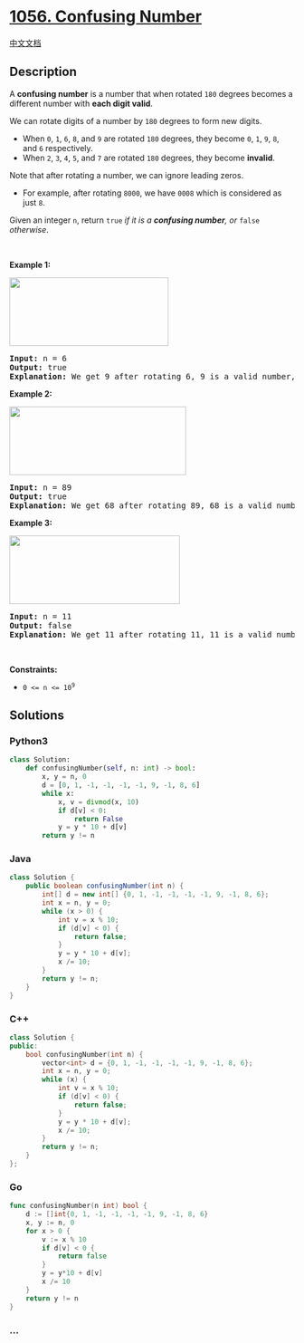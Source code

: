 # [1056. Confusing Number](https://leetcode.com/problems/confusing-number)

[中文文档](/solution/1000-1099/1056.Confusing%20Number/README.md)

## Description

<p>A <strong>confusing number</strong> is a number that when rotated <code>180</code> degrees becomes a different number with <strong>each digit valid</strong>.</p>

<p>We can rotate digits of a number by <code>180</code> degrees to form new digits.</p>

<ul>
	<li>When <code>0</code>, <code>1</code>, <code>6</code>, <code>8</code>, and <code>9</code> are rotated <code>180</code> degrees, they become <code>0</code>, <code>1</code>, <code>9</code>, <code>8</code>, and <code>6</code> respectively.</li>
	<li>When <code>2</code>, <code>3</code>, <code>4</code>, <code>5</code>, and <code>7</code> are rotated <code>180</code> degrees, they become <strong>invalid</strong>.</li>
</ul>

<p>Note that after rotating a number, we can ignore leading zeros.</p>

<ul>
	<li>For example, after rotating <code>8000</code>, we have <code>0008</code> which is considered as just <code>8</code>.</li>
</ul>

<p>Given an integer <code>n</code>, return <code>true</code><em> if it is a <strong>confusing number</strong>, or </em><code>false</code><em> otherwise</em>.</p>

<p>&nbsp;</p>
<p><strong class="example">Example 1:</strong></p>
<img alt="" src="https://fastly.jsdelivr.net/gh/doocs/leetcode@main/solution/1000-1099/1056.Confusing%20Number/images/1268_1.png" style="width: 281px; height: 121px;" />
<pre>
<strong>Input:</strong> n = 6
<strong>Output:</strong> true
<strong>Explanation:</strong> We get 9 after rotating 6, 9 is a valid number, and 9 != 6.
</pre>

<p><strong class="example">Example 2:</strong></p>
<img alt="" src="https://fastly.jsdelivr.net/gh/doocs/leetcode@main/solution/1000-1099/1056.Confusing%20Number/images/1268_2.png" style="width: 312px; height: 121px;" />
<pre>
<strong>Input:</strong> n = 89
<strong>Output:</strong> true
<strong>Explanation:</strong> We get 68 after rotating 89, 68 is a valid number and 68 != 89.
</pre>

<p><strong class="example">Example 3:</strong></p>
<img alt="" src="https://fastly.jsdelivr.net/gh/doocs/leetcode@main/solution/1000-1099/1056.Confusing%20Number/images/1268_3.png" style="width: 301px; height: 121px;" />
<pre>
<strong>Input:</strong> n = 11
<strong>Output:</strong> false
<strong>Explanation:</strong> We get 11 after rotating 11, 11 is a valid number but the value remains the same, thus 11 is not a confusing number
</pre>

<p>&nbsp;</p>
<p><strong>Constraints:</strong></p>

<ul>
	<li><code>0 &lt;= n &lt;= 10<sup>9</sup></code></li>
</ul>

## Solutions

<!-- tabs:start -->

### **Python3**

```python
class Solution:
    def confusingNumber(self, n: int) -> bool:
        x, y = n, 0
        d = [0, 1, -1, -1, -1, -1, 9, -1, 8, 6]
        while x:
            x, v = divmod(x, 10)
            if d[v] < 0:
                return False
            y = y * 10 + d[v]
        return y != n
```

### **Java**

```java
class Solution {
    public boolean confusingNumber(int n) {
        int[] d = new int[] {0, 1, -1, -1, -1, -1, 9, -1, 8, 6};
        int x = n, y = 0;
        while (x > 0) {
            int v = x % 10;
            if (d[v] < 0) {
                return false;
            }
            y = y * 10 + d[v];
            x /= 10;
        }
        return y != n;
    }
}
```

### **C++**

```cpp
class Solution {
public:
    bool confusingNumber(int n) {
        vector<int> d = {0, 1, -1, -1, -1, -1, 9, -1, 8, 6};
        int x = n, y = 0;
        while (x) {
            int v = x % 10;
            if (d[v] < 0) {
                return false;
            }
            y = y * 10 + d[v];
            x /= 10;
        }
        return y != n;
    }
};
```

### **Go**

```go
func confusingNumber(n int) bool {
	d := []int{0, 1, -1, -1, -1, -1, 9, -1, 8, 6}
	x, y := n, 0
	for x > 0 {
		v := x % 10
		if d[v] < 0 {
			return false
		}
		y = y*10 + d[v]
		x /= 10
	}
	return y != n
}
```

### **...**

```

```

<!-- tabs:end -->
